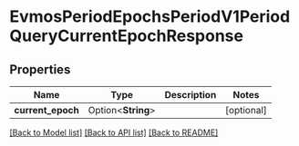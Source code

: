 # EvmosPeriodEpochsPeriodV1PeriodQueryCurrentEpochResponse

## Properties

Name | Type | Description | Notes
------------ | ------------- | ------------- | -------------
**current_epoch** | Option<**String**> |  | [optional]

[[Back to Model list]](../README.md#documentation-for-models) [[Back to API list]](../README.md#documentation-for-api-endpoints) [[Back to README]](../README.md)


